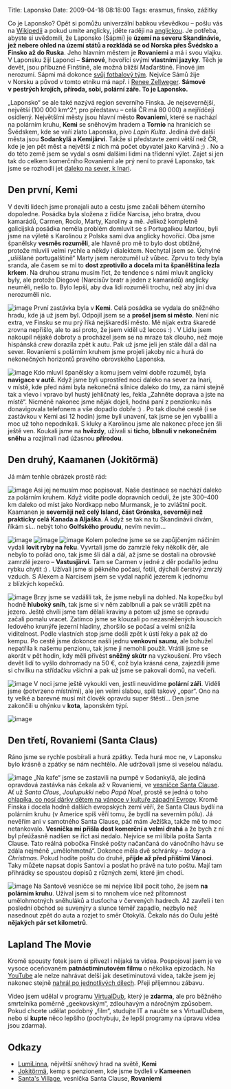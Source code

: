 Title: Laponsko
Date: 2009-04-18 08:18:00
Tags: erasmus, finsko, zážitky

Co je Laponsko? Opět si pomůžu univerzální babkou vševědkou – pošlu
vás na [Wikipedii](http://cs.wikipedia.org/wiki/Laponsko) a pokud
umíte anglicky, jděte raději na
[anglickou](http://en.wikipedia.org/wiki/Sápmi_(area)). Je potřeba,
abyste si uvědomili, že Laponsko (Sápmi) je
**území na severu Skandinávie, jež nebere ohled na území států a rozkládá se od Norska přes Švédsko a Finsko až do Ruska**.
Jeho hlavním městem je **Rovaniemi** a má i svou vlajku. V Laponsku
žijí Laponci – **Sámové**, hovořící svými **vlastními jazyky**.
Těch je devět, jsou příbuzné Finštině, ale možná bližší Maďarštině.
Finové jim nerozumí. Sápmi má dokonce
[svůj fotbalový tým](http://en.wikipedia.org/wiki/Sápmi_national_football_team).
Nejvíce Sámů žije v Norsku a původ v tomto etniku má např.
i [Renee Zellweger](http://en.wikipedia.org/wiki/Sami_people).
**Sámové v pestrých krojích, příroda, sobi, polární záře. To je Laponsko.**

„Laponsko“ se ale také nazývá region severního Finska. Je
nejsevernější, největší (100 000 km^2^, pro představu – celá ČR má
80 000) a nejřídčeji osídlený. Největšími městy jsou hlavní město
**Rovaniemi**, které se nachází na polárním kruhu, **Kemi** se
sněhovým hradem a **Tornio** na hranicích se Švédskem, kde se vaří
zlato Laponska, pivo *Lapin Kulta*. Jediná dvě další města jsou
**Sodankylä a Kemijärvi**. Takže si představte zemi větší než ČR,
kde je jen pět měst a největší z nich má počet obyvatel jako
Karviná ;) . No a do této země jsem se vydal s osmi dalšími lidmi
na třídenní výlet. Zajet si jen tak do celkem komerčního Rovaniemi
ale prý není to pravé Laponsko, tak jsme se rozhodli jet
[daleko na sever, k Inari](http://maps.google.com/maps?f=q&source=s_q&hl=cs&geocode=&q=Inari,+Finsko&sll=68.903097,27.026367&sspn=4.1971,18.874512&ie=UTF8&ll=68.982046,27.026367&spn=1.994404,9.437256&t=h&z=7&iwloc=A).

## Den první, Kemi

V devíti lidech jsme pronajali auto a cestu jsme začali během
úterního dopoledne. Posádka byla složena z řidiče Narcisa, jeho
bratra, dvou kamarádů, Carmen, Rocío, Marty, Karoliny a mě. Jelikož
kompletně galicijská posádka neměla problém domluvit se
s Portugalkou Martou, byli jsme na výletě s Karolinou z Polska sami
dva anglicky hovořící. Oba jsme španělsky **vesměs rozuměli**, ale
hlavně pro mě to bylo dost obtížné, protože mluvili velmi rychle a
někdy i dialektem. Nechytal jsem se. Úchylné „ušišlané
portugalštině“ Marty jsem nerozuměl už vůbec. Zprvu to tedy byla
sranda, ale časem se mi to
**dost zprotivilo a docela mi ta španělština lezla krkem**. Na
druhou stranu musím říct, že tendence s námi mluvit anglicky byly,
ale protože Diegové (Narcisův bratr a jeden z kamarádů) anglicky
neuměli, nešlo to. Bylo lepší, aby dva lidi rozuměli trochu, než
aby jiní dva nerozuměli nic.

![image](http://blog.javorek.net/image/95/)
První zastávka byla v **Kemi**. Celá posádka se vydala do sněžného
hradu, kde já už jsem byl. Odpojil jsem se a
**prošel jsem si město**. Není nic extra, ve Finsku se mu prý říká
nejškaredší město. Mě nijak extra škaredé zrovna nepřišlo, ale to
asi proto, že jsem viděl už leccos :) . V Lidlu jsem nakoupil
nějaké dobroty a procházel jsem se na mraze tak dlouho, než moje
hispánská *crew* dorazila zpět k autu. Pak už jsme jeli jen stále
dál a dál na sever. Rovaniemi s polárním kruhem jsme projeli jakoby
nic a hurá do nekonečných horizontů pravého obrovského Laponska.

![image](http://blog.javorek.net/image/96/)
Kdo mluvil španělsky a komu jsem velmi dobře rozuměl, byla
**navigace v autě**. Když jsme byli uprostřed noci daleko na sever
za Inari, v místě, kde před námi byla nekonečná silnice daleko do
tmy, za námi stejně tak a vlevo i vpravo byl hustý jehličnatý les,
řekla „Zahněte doprava a jste na místě“. Nicméně nakonec jsme nějak
dojeli, hodná paní z penzionku nás donavigovala telefonem a vše
dopadlo dobře :) . Po tak dlouhé cestě (i se zastávkou v Kemi asi
12 hodin) jsme byli unavení, tak jsme se jen vybalili a moc už toho
nepodnikali. S kluky a Karolinou jsme ale nakonec přece jen šli
ještě ven. Koukali jsme na **hvězdy**, užívali si **ticho**,
**blbnuli v nekonečném sněhu** a rozjímali nad úžasnou
**přírodou**.

## Den druhý, Kaamanen (Jokitörmä)

Já mám tenhle obrázek prostě rád:

![image](http://blog.javorek.net/image/97/)
Asi jej nemusím moc popisovat. Naše destinace se nachází daleko za
polárním kruhem. Když vidíte podle dopravních cedulí, že jste
300–400 km daleko od míst jako Nordkapp nebo Murmansk, je to
zvláštní pocit. Kaamanen je
**severněji než celý Island, část Grónska, severněji než prakticky celá Kanada a Aljaška**.
A když se tak na tu Skandinávii dívám, říkám si… nebýt toho
**Golfského proudu**, nevím nevím…

![image](http://blog.javorek.net/image/98/)
![image](http://blog.javorek.net/image/99/)
![image](http://blog.javorek.net/image/101/)
Kolem poledne jsme se se zapůjčeným náčiním vydali
**lovit ryby na řeku**. Vyvrtali jsme do zamrzlé řeky několik děr,
ale nebylo to pořád ono, tak jsme šli dál a dál, až jsme se dostali
na obrovské zamrzlé jezero – **Vastusjärvi**. Tam se Carmen v jedné
z děr podařilo jednu rybku chytit :) . Užívali jsme si pěkného
počasí, fotili, dýchali čerstvý zmrzlý vzduch. S Alexem a Narcisem
jsem se vydal napříč jezerem k jednomu z blízkých kopečků.

![image](http://blog.javorek.net/image/100/)
Brzy jsme se vzdálili tak, že jsme nebyli na dohled. Na kopečku byl
hodně **hluboký sníh**, tak jsme si v něm zablbnuli a pak se
vrátili zpět na jezero. Ještě chvíli jsme tam dělali kraviny a
potom už jsme se opravdu začali pomalu vracet. Zatímco jsme se
klouzali po nezasněžených kouscích ledového krunýře jezerní
hladiny, zhoršilo se počasí a velmi snížila viditelnost. Podle
vlastních stop jsme došli zpět k ústí řeky a pak až do kempu. Po
cestě jsme dokonce našli jednu **venkovní saunu**, ale bohužel
nepatřila k našemu penzionu, tak jsme ji nemohli použít. Vrátili
jsme se akorát v pět hodin, kdy měli přivést **sněžný skútr** na
vyzkoušení. Pro všech devět lidí to vyšlo dohromady na 50 €, což
byla krásná cena, zajezdili jsme si chvilku na střídačku všichni a
pak už jsme se pakovali domů, na večeři.

![image](http://blog.javorek.net/image/102/)
V noci jsme ještě vykoukli ven, jestli neuvidíme **polární záři**.
Viděli jsme (potvrzeno místními), ale jen velmi slabou, spíš takový
„opar“. Ono na ty velké a barevné musí mít člověk opravdu super
štěstí… Den jsme zakončili u ohýnku v **kota**, laponském týpí.

![image](http://blog.javorek.net/image/103/)
## Den třetí, Rovaniemi (Santa Claus)

Ráno jsme se rychle posbírali a hurá zpátky. Teda hurá moc ne,
v Laponsku bylo krásně a zpátky se nám nechtělo. Ale udržovali jsme
si veselou náladu.

![image](http://blog.javorek.net/image/104/)
„Na kafe“ jsme se zastavili na pumpě v Sodankylä, ale jediná
opravdová zastávka nás čekala až v Rovaniemi, ve
[vesničce Santa Clause](http://en.wikipedia.org/wiki/Santa_Claus_Village).
Ať už *Santa Claus*, *Joulupukki* nebo *Papá Noel*, prostě se jedná
o toho
[chlapíka, co nosí dárky dětem na vánoce v kultuře západní Evropy](http://en.wikipedia.org/wiki/Father_Christmas).
Kromě Finska i docela hodně dalších evropských zemí věří, že Santa
Claus bydlí na polárním kruhu (v Americe spíš věří tomu, že bydlí
na severním pólu). Já nevěřím ani v samotného Santa Clause, páč mám
Ježíška, takže mě to moc netankovalo.
**Vesnička mi přišla dost komerční a velmi drahá** a že bych z ní
byl přeúžasně nadšen se říct asi nedalo. Nejvíce se mi líbila pošta
Santa Clause. Tato reálná pobočka Finské pošty načančaná do
vánočního hávu se zdála nejméně „umělohmotná“. Dokonce měla dvě
schránky – *today* a *Christmas*. Pokud hodíte poštu do druhé,
**přijde až před příštími Vánoci**. Taky můžete napsat dopis
Santovi a poslat ho právě na tuto poštu. Mají tam přihrádky se
spoustou dopisů z různých zemí, které jim chodí.

![image](http://blog.javorek.net/image/105/)
Na Santově vesničce se mi nejvíce líbil pocit toho, že jsem
**na polárním kruhu**. Užíval jsem si to mnohem více než přítomnost
umělohmotných sněhuláků a tlusťocha v červených hadrech. Až zavřeli
i ten poslední obchod se suvenýry a slunce téměř zapadlo, nezbylo
než nasednout zpět do auta a rozjet to směr Otokylä. Čekalo nás do
Oulu ještě **nějakých pár set kilometrů**.

## Lapland The Movie

Kromě spousty fotek jsem si přivezl i nějaká ta videa. Pospojoval
jsem je ve vysoce oceňovaném **patnáctiminutovém filmu** o několika
epizodách. Na [YouTube](http://www.youtube.com/user/KaniiniLM) ale
nelze nahrávat delší jak desetiminutová videa, takže jsem jej
nakonec stejně
[nahrál po jednotlivých dílech](http://www.youtube.com/view_play_list?p=D60FA75FFB9220F0).
Přeji příjemnou zábavu.

Video jsem udělal v programu
[VirtualDub](http://www.virtualdub.org/), který je **zdarma**, ale
pro běžného smrtelníka poměrně „geekovským“, zdlouhavým a náročným
způsobem. Pokud chcete udělat podobný „film“, studujte IT a naučte
se s VirtualDubem, nebo si **kupte** něco lepšího (pochybuju, že
lepší programy na úpravu videa jsou zdarma).

## Odkazy

-   [LumiLinna](http://www.snowcastle.net/en/), nějvětší sněhový
    hrad na světě, **Kemi**
-   [Jokitörmä](http://www.jokitorma.net/en/), kemp s penzionem,
    kde jsme bydleli v **Kameenen**
-   [Santa's Village](http://www.santaclausvillage.info/eng/village.htm),
    vesnička Santa Clause, **Rovaniemi**